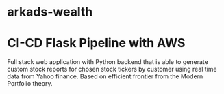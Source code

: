 # arkads-wealth
# CI-CD Flask Pipeline with AWS 

Full stack web application with Python backend that is able to generate 
custom stock reports for chosen stock tickers by customer using real time data from Yahoo finance.
Based on efficient frontier from the Modern Portfolio theory.
